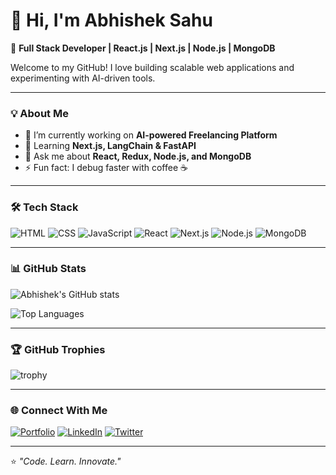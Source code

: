 # 👋 Hi, I'm Abhishek Sahu

🚀 **Full Stack Developer | React.js | Next.js | Node.js | MongoDB**

Welcome to my GitHub! I love building scalable web applications and experimenting with AI-driven tools.

---

### 💡 About Me
- 🔭 I’m currently working on **AI-powered Freelancing Platform**
- 🌱 Learning **Next.js, LangChain & FastAPI**
- 💬 Ask me about **React, Redux, Node.js, and MongoDB**
- ⚡ Fun fact: I debug faster with coffee ☕

---

### 🛠️ Tech Stack
![HTML](https://img.shields.io/badge/HTML5-E34F26?logo=html5&logoColor=white)
![CSS](https://img.shields.io/badge/CSS3-1572B6?logo=css3&logoColor=white)
![JavaScript](https://img.shields.io/badge/JavaScript-F7DF1E?logo=javascript&logoColor=black)
![React](https://img.shields.io/badge/React-61DAFB?logo=react&logoColor=black)
![Next.js](https://img.shields.io/badge/Next.js-000000?logo=next.js&logoColor=white)
![Node.js](https://img.shields.io/badge/Node.js-339933?logo=node.js&logoColor=white)
![MongoDB](https://img.shields.io/badge/MongoDB-47A248?logo=mongodb&logoColor=white)

---

### 📊 GitHub Stats
![Abhishek's GitHub stats](https://github-readme-stats.vercel.app/api?username=abhisheksahu&show_icons=true&theme=radical)

![Top Languages](https://github-readme-stats.vercel.app/api/top-langs/?username=abhisheksahu&layout=compact&theme=radical)

---

### 🏆 GitHub Trophies
![trophy](https://github-profile-trophy.vercel.app/?username=abhisheksahu&theme=radical)

---

### 🌐 Connect With Me
[![Portfolio](https://img.shields.io/badge/Portfolio-%230077B5.svg?&style=for-the-badge&logo=google-chrome&logoColor=white)](https://your-portfolio-link.com)
[![LinkedIn](https://img.shields.io/badge/LinkedIn-%230A66C2.svg?&style=for-the-badge&logo=linkedin&logoColor=white)](https://linkedin.com/in/yourprofile)
[![Twitter](https://img.shields.io/badge/Twitter-%231DA1F2.svg?&style=for-the-badge&logo=twitter&logoColor=white)](https://twitter.com/yourhandle)

---
⭐️ _"Code. Learn. Innovate."_  
